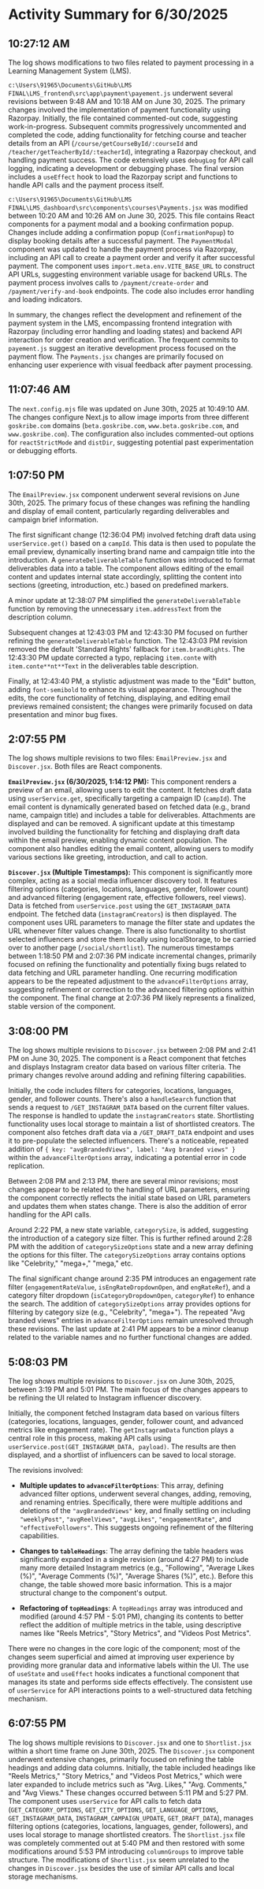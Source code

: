 # Activity Summary for 6/30/2025

## 10:27:12 AM
The log shows modifications to two files related to payment processing in a Learning Management System (LMS).

`c:\Users\91965\Documents\GitHub\LMS FINAL\LMS_frontend\src\app\payment\payement.js` underwent several revisions between 9:48 AM and 10:18 AM on June 30, 2025.  The primary changes involved the implementation of payment functionality using Razorpay. Initially, the file contained commented-out code, suggesting work-in-progress.  Subsequent commits progressively uncommented and completed the code, adding functionality for fetching course and teacher details from an API (`/course/getCourseById/:courseId` and `/teacher/getTeacherById/:teacherId`),  integrating a Razorpay checkout, and handling payment success.  The code extensively uses `debugLog` for API call logging, indicating a development or debugging phase.  The final version includes a `useEffect` hook to load the Razorpay script and  functions to handle API calls and the payment process itself.

`c:\Users\91965\Documents\GitHub\LMS FINAL\LMS_dashboard\src\components\courses\Payments.jsx` was modified between 10:20 AM and 10:26 AM on June 30, 2025.  This file contains React components for a payment modal and a booking confirmation popup.  Changes include adding a confirmation popup (`ConfirmationPopup`) to display booking details after a successful payment.  The `PaymentModal` component was updated to handle the payment process via Razorpay, including an API call to create a payment order and verify it after successful payment. The component uses  `import.meta.env.VITE_BASE_URL` to construct API URLs, suggesting environment variable usage for backend URLs.  The payment process involves calls to `/payment/create-order` and `/payment/verify-and-book` endpoints.  The code also includes error handling and loading indicators.

In summary, the changes reflect the development and refinement of the payment system in the LMS, encompassing frontend integration with Razorpay (including error handling and loading states) and backend API interaction for order creation and verification.  The frequent commits to `payement.js` suggest an iterative development process focused on the payment flow. The `Payments.jsx` changes are primarily focused on enhancing user experience with visual feedback after payment processing.


## 11:07:46 AM
The `next.config.mjs` file was updated on June 30th, 2025 at 10:49:10 AM.  The changes configure Next.js to allow image imports from three different `goskribe.com` domains (`beta.goskribe.com`, `www.beta.goskribe.com`, and `www.goskribe.com`).  The configuration also includes commented-out options for `reactStrictMode` and `distDir`, suggesting potential past experimentation or debugging efforts.


## 1:07:50 PM
The `EmailPreview.jsx` component underwent several revisions on June 30th, 2025.  The primary focus of these changes was refining the handling and display of email content, particularly regarding deliverables and campaign brief information.

The first significant change (12:36:04 PM) involved fetching draft data using `userService.get()` based on a `campId`.  This data is then used to populate the email preview, dynamically inserting brand name and campaign title into the introduction.  A `generateDeliverableTable` function was introduced to format deliverables data into a table.  The component allows editing of the email content and updates internal state accordingly, splitting the content into sections (greeting, introduction, etc.) based on predefined markers.

A minor update at 12:38:07 PM  simplified the `generateDeliverableTable` function by removing the unnecessary `item.addressText` from the description column.

Subsequent changes at 12:43:03 PM and 12:43:30 PM focused on further refining the `generateDeliverableTable` function.  The 12:43:03 PM revision removed the default 'Standard Rights' fallback for `item.brandRights`. The 12:43:30 PM update corrected a typo, replacing `item.conte` with `item.conte**nt**Text` in the deliverables table description.

Finally, at 12:43:40 PM, a stylistic adjustment was made to the "Edit" button, adding `font-semibold` to enhance its visual appearance.  Throughout the edits, the core functionality of fetching, displaying, and editing email previews remained consistent; the changes were primarily focused on data presentation and minor bug fixes.


## 2:07:55 PM
The log shows multiple revisions to two files: `EmailPreview.jsx` and `Discover.jsx`.  Both files are React components.

**`EmailPreview.jsx` (6/30/2025, 1:14:12 PM):** This component renders a preview of an email, allowing users to edit the content.  It fetches draft data using `userService.get`, specifically targeting a campaign ID (`campId`).  The email content is dynamically generated based on fetched data (e.g., brand name, campaign title) and includes a table for deliverables. Attachments are displayed and can be removed.  A significant update at this timestamp involved building the functionality for fetching and displaying draft data within the email preview, enabling dynamic content population. The component also handles editing the email content, allowing users to modify various sections like greeting, introduction, and call to action.


**`Discover.jsx` (Multiple Timestamps):** This component is significantly more complex, acting as a social media influencer discovery tool. It features filtering options (categories, locations, languages, gender, follower count) and advanced filtering (engagement rate, effective followers, reel views).  Data is fetched from `userService.post` using the `GET_INSTAGRAM_DATA` endpoint. The fetched data (`instagramCreators`) is then displayed.  The component uses URL parameters to manage the filter state and updates the URL whenever filter values change. There is also functionality to shortlist selected influencers and store them locally using localStorage, to be carried over to another page (`/social/shortlist`). The numerous timestamps between 1:18:50 PM and 2:07:36 PM indicate incremental changes, primarily focused on refining the functionality and potentially fixing bugs related to data fetching and URL parameter handling. One recurring modification appears to be the repeated adjustment to the `advanceFilterOptions` array, suggesting refinement or correction to the advanced filtering options within the component.  The final change at 2:07:36 PM  likely represents a finalized, stable version of the component.


## 3:08:00 PM
The log shows multiple revisions to `Discover.jsx` between 2:08 PM and 2:41 PM on June 30, 2025.  The component is a React component that fetches and displays Instagram creator data based on various filter criteria.  The primary changes revolve around adding and refining filtering capabilities.

Initially, the code includes filters for categories, locations, languages, gender, and follower counts.  There's also a `handleSearch` function that sends a request to `/GET_INSTAGRAM_DATA` based on the current filter values.  The response is handled to update the `instagramCreators` state.  Shortlisting functionality uses local storage to maintain a list of shortlisted creators.  The component also fetches draft data via a `/GET_DRAFT_DATA` endpoint and uses it to pre-populate the selected influencers.  There's a noticeable, repeated addition of  `{ key: "avgBrandedViews", label: "Avg branded views" }` within the `advanceFilterOptions` array, indicating a potential error in code replication.


Between 2:08 PM and 2:13 PM, there are several minor revisions; most changes appear to be related to the handling of URL parameters, ensuring the component correctly reflects the initial state based on URL parameters and updates them when states change.  There is also the addition of error handling for the API calls.


Around 2:22 PM, a new state variable, `categorySize`, is added, suggesting the introduction of a category size filter. This is further refined around 2:28 PM with the addition of `categorySizeOptions` state and a new array defining the options for this filter.  The `categorySizeOptions` array contains options like "Celebrity," "mega+," "mega," etc.

The final significant change around 2:35 PM introduces an engagement rate filter (`engagementRateValue`, `isEngRateDropdownOpen`, and `engRateRef`), and a category filter dropdown (`isCategoryDropdownOpen`, `categoryRef`) to enhance the search.  The addition of `categorySizeOptions` array provides options for filtering by category size (e.g., "Celebrity", "mega+").  The repeated "Avg branded views" entries in `advanceFilterOptions` remain unresolved through these revisions.  The last update at 2:41 PM appears to be a minor cleanup related to the variable names and no further functional changes are added.


## 5:08:03 PM
The log shows multiple revisions to `Discover.jsx` on June 30th, 2025, between 3:19 PM and 5:01 PM.  The main focus of the changes appears to be refining the UI related to Instagram influencer discovery.

Initially, the component fetched Instagram data based on various filters (categories, locations, languages, gender, follower count, and advanced metrics like engagement rate).  The `getInstagramData` function plays a central role in this process, making API calls using `userService.post(GET_INSTAGRAM_DATA, payload)`. The results are then displayed, and a shortlist of influencers can be saved to local storage.

The revisions involved:

* **Multiple updates to `advanceFilterOptions`**: This array, defining advanced filter options, underwent several changes, adding, removing, and renaming entries.  Specifically, there were multiple additions and deletions of the `"avgBrandedViews"` key, and finally settling on including  `"weeklyPost"`, `"avgReelViews"`, `"avgLikes"`, `"engagementRate"`, and `"effectiveFollowers"`. This suggests ongoing refinement of the filtering capabilities.

* **Changes to `tableHeadings`**:  The array defining the table headers was significantly expanded in a single revision (around 4:27 PM) to include many more detailed Instagram metrics (e.g., "Following", "Average Likes (%)", "Average Comments (%)", "Average Shares (%)", etc.).  Before this change, the table showed more basic information.  This is a major structural change to the component's output.

* **Refactoring of `topHeadings`**: A `topHeadings` array was introduced and modified (around 4:57 PM - 5:01 PM),  changing its contents to better reflect the addition of multiple metrics in the table, using descriptive names like "Reels Metrics", "Story Metrics", and "Videos Post Metrics".

There were no changes in the core logic of the component; most of the changes seem superficial and aimed at improving user experience by providing more granular data and informative labels within the UI.  The use of `useState` and `useEffect` hooks indicates a functional component that manages its state and performs side effects effectively. The consistent use of `userService` for API interactions points to a well-structured data fetching mechanism.


## 6:07:55 PM
The log shows multiple revisions to `Discover.jsx` and one to `Shortlist.jsx` within a short time frame on June 30th, 2025.  The `Discover.jsx` component underwent extensive changes, primarily focused on refining the table headings and adding data columns.  Initially, the table included headings like "Reels Metrics," "Story Metrics," and "Videos Post Metrics," which were later expanded to include metrics such as "Avg. Likes," "Avg. Comments," and "Avg Views."  These changes occurred between 5:11 PM and 5:27 PM.  The component uses `userService` for API calls to fetch data (`GET_CATEGORY_OPTIONS`, `GET_CITY_OPTIONS`, `GET_LANGUAGE_OPTIONS`, `GET_INSTAGRAM_DATA`, `INSTAGRAM_CAMPAIGN_UPDATE`, `GET_DRAFT_DATA`), manages filtering options (categories, locations, languages, gender, followers), and uses local storage to manage shortlisted creators. The `Shortlist.jsx` file was completely commented out at 5:40 PM and then restored with some modifications around 5:53 PM introducing `columnGroups` to improve table structure.  The modifications of `Shortlist.jsx` seem unrelated to the changes in `Discover.jsx` besides the use of similar API calls and local storage mechanisms.
